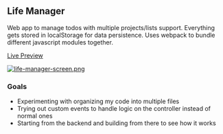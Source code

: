 ## Life Manager
Web app to manage todos with multiple projects/lists support. Everything gets stored in localStorage for data persistence. Uses webpack to bundle different javascript modules together.

[Live Preview](https://alessandrovinciabc.github.io/life-manager/)

[![life-manager-screen.png](https://i.postimg.cc/RVWgJgrj/life-manager-screen.png)](https://postimg.cc/Xp0fTcY8)

### Goals
- Experimenting with organizing my code into multiple files
- Trying out custom events to handle logic on the controller instead of normal ones
- Starting from the backend and building from there to see how it works
